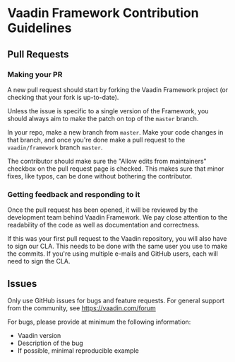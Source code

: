 # Vaadin Framework Contribution Guidelines

## Pull Requests

### Making your PR

A new pull request should start by forking the Vaadin Framework project (or checking that your fork is up-to-date).

Unless the issue is specific to a single version of the Framework, you should always aim to make the patch on top of the `master` branch.

In your repo, make a new branch from `master`. Make your code changes in that branch, and once you're done make a pull request to the `vaadin/framework` branch `master`.

The contributor should make sure the "Allow edits from maintainers" checkbox on the pull request page is checked. This makes sure that minor fixes, like typos, can be done without bothering the contributor.

### Getting feedback and responding to it

Once the pull request has been opened, it will be reviewed by the development team behind Vaadin Framework. We pay close attention to the readability of the code as well as documentation and correctness.

If this was your first pull request to the Vaadin repository, you will also have to sign our CLA. This needs to be done with the same user you use to make the commits. If you're using multiple e-mails and GitHub users, each will need to sign the CLA.

## Issues

Only use GitHub issues for bugs and feature requests. For general support from the community, see https://vaadin.com/forum

For bugs, please provide at minimum the following information:
- Vaadin version
- Description of the bug
- If possible, minimal reproducible example

